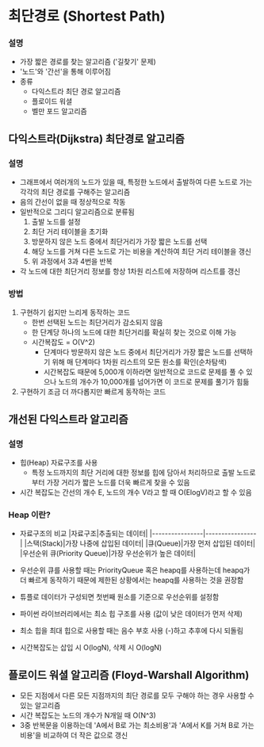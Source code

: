 # 최단경로 (Shortest Path)
### 설명
- 가장 짧은 경로를 찾는 알고리즘 ('길찾기' 문제)
- '노드'와 '간선'을 통해 이루어짐
- 종류
    - 다익스트라 최단 경로 알고리즘
    - 플로이드 워셜
    - 벨만 포드 알고리즘

## 다익스트라(Dijkstra) 최단경로 알고리즘
### 설명
- 그래프에서 여러개의 노드가 있을 때, 특정한 노드에서 출발하여 다른 노드로 가는 각각의 최단 경로를 구해주는 알고리즘
- 음의 간선이 없을 때 정상적으로 작동
- 일반적으로 그리디 알고리즘으로 분류됨
    1. 출발 노드를 설정
    2. 최단 거리 테이블을 초기화
    3. 방문하지 않은 노드 중에서 최단거리가 가장 짧은 노드를 선택
    4. 해당 노드를 거쳐 다른 노드로 가는 비용을 계산하여 최단 거리 테이블을 갱신
    5. 위 과정에서 3과 4번을 반복
- 각 노드에 대한 최단거리 정보를 항상 1차원 리스트에 저장하며 리스트를 갱신

### 방법
1. 구현하기 쉽지만 느리게 동작하는 코드
    - 한번 선택된 노드는 최단거리가 감소되지 않음
    - 한 단계당 하나의 노드에 대한 최단거리를 확실히 찾는 것으로 이해 가능
    - 시간복잡도 = O(V^2)
        - 단계마다 방문하지 않은 노드 중에서 최단거리가 가장 짧은 노드를 선택하기 위해 매 단계마다 1차원 리스트의 모든 원소를 확인(순차탐색)
        - 시간복잡도 때문에 5,000개 이하라면 일반적으로 코드로 문제를 풀 수 있으나 노드의 개수가 10,000개를 넘어가면 이 코드로 문제를 풀기가 힘듦
2. 구현하기 조금 더 까다롭지만 빠르게 동작하는 코드

## 개선된 다익스트라 알고리즘
### 설명
- 힙(Heap) 자료구조를 사용
    - 특정 노드까지의 최단 거리에 대한 정보를 힙에 담아서 처리하므로 출발 노드로부터 가장 거리가 짧은 노드를 더욱 빠르게   찾을 수 있음
- 시간 복잡도는 간선의 개수 E, 노드의 개수 V라고 할 때 O(ElogV)라고 할 수 있음

### Heap 이란?
- 자료구조의 비교
  |자료구조|추출되는 데이터|
  |----------------|----------------|
  |스택(Stack)|가장 나중에 삽입된 데이터|
  |큐(Queue)|가장 먼저 삽입된 데이터|
  |우선순위 큐(Priority Queue)|가장 우선순위가 높은 데이터| 

- 우선순위 큐를 사용할 때는 PriorityQueue 혹은 heapq를 사용하는데 heapq가 더 빠르게 동작하기 때문에 제한된 상황에서는 heapq를 사용하는 것을 권장함
- 튜플로 데이터가 구성되면 첫번째 원소를 기준으로 우선순위를 설정함
- 파이썬 라이브러리에서는 최소 힙 구조를 사용 (값이 낮은 데이터가 먼저 삭제)
- 최소 힙을 최대 힙으로 사용할 때는 음수 부호 사용 (-)하고 추후에 다시 되돌림
- 시간복잡도는 삽입 시 O(logN), 삭제 시 O(logN)

## 플로이드 워셜 알고리즘 (Floyd-Warshall Algorithm)
- 모든 지점에서 다른 모든 지점까지의 최단 경로를 모두 구해야 하는 경우 사용할 수 있는 알고리즘
- 시간 복잡도는 노드의 개수가 N개일 때 O(N^3)
- 3중 반복문을 이용하는데 'A에서 B로 가는 최소비용'과 'A에서 K를 거쳐 B로 가는 비용'을 비교하여 더 작은 값으로 갱신
